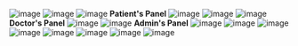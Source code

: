 ![image](https://github.com/harshgarg99/CareLink/assets/111083578/dd1fd31c-8d29-4c9f-8765-7ab565a2dd92)
![image](https://github.com/harshgarg99/CareLink/assets/111083578/a13e4052-9dfa-4433-9de8-f31e510a9d5c)
![image](https://github.com/harshgarg99/CareLink/assets/111083578/9b075ced-67bf-4e75-89a5-ce0c849d13d2)
**Patient's Panel**
![image](https://github.com/harshgarg99/CareLink/assets/111083578/2be56463-b07f-4ae4-a55c-064c8d0ae14d)
![image](https://github.com/harshgarg99/CareLink/assets/111083578/87915586-be4d-4e16-93a9-93a382ecc50b)
![image](https://github.com/harshgarg99/CareLink/assets/111083578/d26ecfeb-5fe0-40b5-9149-ca3ebe71d58e)
**Doctor's Panel**
![image](https://github.com/harshgarg99/CareLink/assets/111083578/fc4493ca-d7c7-4bb3-9e03-41d3fa609095)
![image](https://github.com/harshgarg99/CareLink/assets/111083578/b7aa5043-fb01-475a-bd66-3f574109cb30)
**Admin's Panel**
![image](https://github.com/harshgarg99/CareLink/assets/111083578/ab620413-590a-4141-ae58-e834b9774c96)
![image](https://github.com/harshgarg99/CareLink/assets/111083578/6040abcb-dc64-4657-8711-a0c2881178e6)
![image](https://github.com/harshgarg99/CareLink/assets/111083578/3d61e65f-b622-46fc-8dd6-32e9898267ad)
![image](https://github.com/harshgarg99/CareLink/assets/111083578/bf384a01-80f7-4938-9817-6d29b49f963c)
![image](https://github.com/harshgarg99/CareLink/assets/111083578/550c98d7-a77b-44a5-9be7-572852bcbca7)
![image](https://github.com/harshgarg99/CareLink/assets/111083578/d7135b2e-8e12-4e0f-95a5-f01cb5b037e5)
![image](https://github.com/harshgarg99/CareLink/assets/111083578/298f3f43-a80e-4e33-b625-c7d5a0c77832)
![image](https://github.com/harshgarg99/CareLink/assets/111083578/9e5afa67-1299-4097-b95a-4d6420d6638b)
















